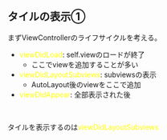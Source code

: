 ##  タイルの表示①

まずViewControllerのライフサイクルを考える。

* <span style="color:yellow;">viewDidLoad</span>: self.viewのロードが終了
  * ここでviewを追加することが多い
* <span style="color:yellow;">viewDidLayoutSubviews</span>: subviewsの表示
  * AutoLayout後のviewをここで追加
* <span style="color:yellow;">viewDidAppear</span>: 全部表示された後

<br>

タイルを表示するのは<span style="color:yellow;">viewDidLayoutSubviews</span>